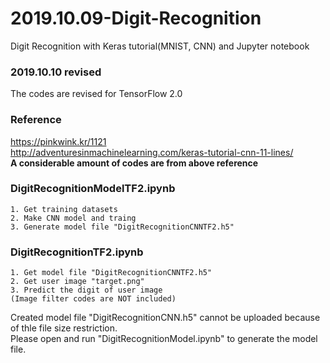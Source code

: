 # 2019.10.09-Digit-Recognition
Digit Recognition with Keras tutorial(MNIST, CNN) and Jupyter notebook

### 2019.10.10 revised
The codes are revised for TensorFlow 2.0

### Reference
https://pinkwink.kr/1121<br>
http://adventuresinmachinelearning.com/keras-tutorial-cnn-11-lines/<br>
<strong>A considerable amount of codes are from above reference</strong>

### DigitRecognitionModelTF2.ipynb

    1. Get training datasets
    2. Make CNN model and traing
    3. Generate model file "DigitRecognitionCNNTF2.h5"

### DigitRecognitionTF2.ipynb

    1. Get model file "DigitRecognitionCNNTF2.h5"
    2. Get user image "target.png"
    3. Predict the digit of user image
    (Image filter codes are NOT included)

Created model file "DigitRecognitionCNN.h5" cannot be uploaded because of thle file size restriction.<br>
Please open and run "DigitRecognitionModel.ipynb" to generate the model file.

